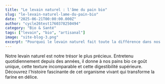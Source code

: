 ```yaml
---
title: "Le levain naturel : l'âme du pain bio"
slug: "le-levain-naturel-lame-du-pain-bio"
date: "2025-06-21T00:00:00.000Z"
author: "cycle26test1760378250494"
category: "Bio & Santé"
tags: ["levain", "bio", "artisanal"]
image: "site-blog-3.png"
excerpt: "Pourquoi le levain naturel fait toute la différence dans nos pains bio et comment nous le préparons chaque jour."
---
```

Notre levain naturel est notre trésor le plus précieux. Entretenu quotidiennement depuis des années, il donne à nos pains bio ce goût unique, cette texture incomparable et cette digestibilité supérieure. Découvrez l'histoire fascinante de cet organisme vivant qui transforme la farine en délice.

